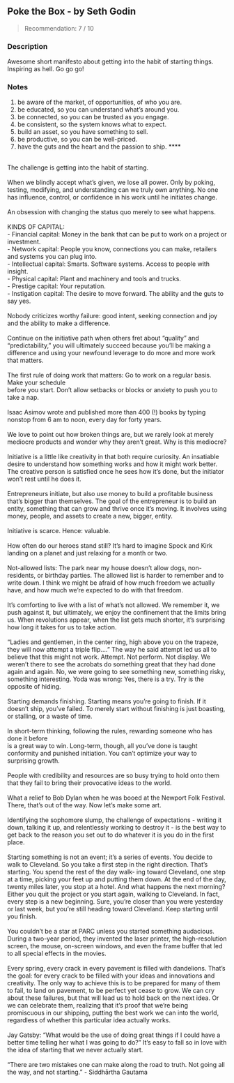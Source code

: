 ## Poke the Box - by Seth Godin
> Recommendation: 7 / 10
    
### Description
Awesome short manifesto about getting into the habit of starting things. Inspiring as hell. Go go go!
    
### Notes
1. be aware of the market, of opportunities, of who you are.<br>
2. be educated, so you can understand what’s around you. <br>
3. be connected, so you can be trusted as you engage. <br>
4. be consistent, so the system knows what to expect.<br>
5. build an asset, so you have something to sell.<br>
6. be productive, so you can be well-priced.<br>
7. have the guts and the heart and the passion to ship.  ****<br>
<br>
The challenge is getting into the habit of starting.<br>
<br>
When we blindly accept what’s given, we lose all power. Only by poking, testing, modifying, and understanding can we truly own anything.  No one has influence, control, or confidence in his work until he initiates change.<br>
<br>
An obsession with changing the status quo merely to see what happens.<br>
<br>
KINDS OF CAPITAL:<br>
- Financial capital: Money in the bank that can be put to work on a project or investment.<br>
- Network capital: People you know, connections you can make, retailers and systems you can plug into.<br>
- Intellectual capital: Smarts. Software systems. Access to people with insight.<br>
- Physical capital: Plant and machinery and tools and trucks.<br>
- Prestige capital: Your reputation.<br>
- Instigation capital: The desire to move forward. The ability and the guts to say yes.<br>
<br>
Nobody criticizes worthy failure: good intent, seeking connection and joy and the ability to make a difference.<br>
<br>
Continue on the initiative path when others fret about “quality” and “predictability,” you will ultimately succeed because you’ll be making a difference and using your newfound leverage to do more and more work that matters.<br>
<br>
The first rule of doing work that matters: Go to work on a regular basis.  Make your schedule<br>
before you start. Don’t allow setbacks or blocks or anxiety to push you to take a nap. <br>
<br>
Isaac Asimov wrote and published more than 400 (!) books by typing nonstop from 6 am to noon, every day for forty years.<br>
<br>
We love to point out how broken things are, but we rarely look at merely mediocre products and wonder why they aren’t great.  Why is this mediocre?<br>
<br>
Initiative is a little like creativity in that both require curiosity. An insatiable desire to understand how something works and how it might work better. The creative person is satisfied once he sees how it’s done, but the initiator won’t rest until he does it.<br>
<br>
Entrepreneurs initiate, but also use money to build a profitable business that’s bigger than themselves. The goal of the entrepreneur is to build an entity, something that can grow and thrive once it’s moving.  It involves using money, people, and assets to create a new, bigger, entity.<br>
<br>
Initiative is scarce. Hence: valuable.<br>
<br>
How often do our heroes stand still? It’s hard to imagine Spock and Kirk landing on a planet and just relaxing for a month or two.<br>
<br>
Not-allowed lists: The park near my house doesn’t allow dogs, non-residents, or birthday parties.   The allowed list is harder to remember and to write down. I think we might be afraid of how much freedom we actually have, and how much we’re expected to do with that freedom.<br>
<br>
It’s comforting to live with a list of what’s not allowed. We remember it, we push against it, but ultimately, we enjoy the confinement that the limits bring us. When revolutions appear, when the list gets much shorter, it’s surprising how long it takes for us to take action.<br>
<br>
“Ladies and gentlemen, in the center ring, high above you on the trapeze, they will now attempt a triple flip....”  The way he said attempt led us all to believe that this might not work. Attempt. Not perform. Not display. We weren’t there to see the acrobats do something great that they had done again and again. No, we were going to see something new, something risky, something interesting.  Yoda was wrong: Yes, there is a try. Try is the opposite of hiding.<br>
<br>
Starting demands finishing.  Starting means you’re going to finish. If it doesn’t ship, you’ve failed. To merely start without finishing is just boasting, or stalling, or a waste of time.<br>
<br>
In short-term thinking, following the rules, rewarding someone who has done it before<br>
 is a great way to win. Long-term, though, all you’ve done is taught conformity and punished initiation.   You can’t optimize your way to surprising growth.  <br>
<br>
People with credibility and resources are so busy trying to hold onto them that they fail to bring their provocative ideas to the world. <br>
<br>
What a relief to Bob Dylan when he was booed at the Newport Folk Festival. There, that’s out of the way. Now let’s make some art.<br>
<br>
Identifying the sophomore slump, the challenge of expectations - writing it down, talking it up, and relentlessly working to destroy it - is the best way to get back to the reason you set out to do whatever it is you do in the first place.<br>
<br>
Starting something is not an event; it’s a series of events.  You decide to walk to Cleveland. So you take a first step in the right direction. That’s starting. You spend the rest of the day walk- ing toward Cleveland, one step at a time, picking your feet up and putting them down. At the end of the day, twenty miles later, you stop at a hotel.  And what happens the next morning?  Either you quit the project or you start again, walking to Cleveland.  In fact, every step is a new beginning. Sure, you’re closer than you were yesterday or last week, but you’re still heading toward Cleveland.  Keep starting until you finish.<br>
<br>
You couldn’t be a star at PARC unless you started something audacious.  During a two-year period, they invented the laser printer, the high-resolution screen, the mouse, on-screen windows, and even the frame buffer that led to all special effects in the movies.<br>
<br>
Every spring, every crack in every pavement is filled with dandelions. That’s the goal: for every crack to be filled with your ideas and innovations and creativity. The only way to achieve this is to be prepared for many of them to fail, to land on pavement, to be perfect yet cease to grow.  We can cry about these failures, but that will lead us to hold back on the next idea. Or we can celebrate them, realizing that it’s proof that we’re being promiscuous in our shipping, putting the best work we can into the world, regardless of whether this particular idea actually works.<br>
<br>
Jay Gatsby: “What would be the use of doing great things if I could have a better time telling her what I was going to do?” It’s easy to fall so in love with the idea of starting that we never actually start.<br>
<br>
“There are two mistakes one can make along the road to truth.  Not going all the way, and not starting.” - Siddhārtha Gautama
